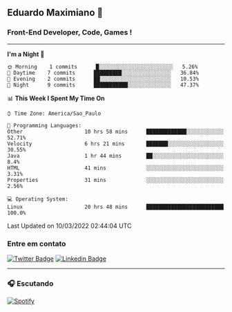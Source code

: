 ## Eduardo Maximiano 👋

### Front-End Developer, Code, Games !

---

<!--START_SECTION:waka-->
**I'm a Night 🦉** 

```text
🌞 Morning    1 commits      █░░░░░░░░░░░░░░░░░░░░░░░░   5.26% 
🌆 Daytime    7 commits      █████████░░░░░░░░░░░░░░░░   36.84% 
🌃 Evening    2 commits      ██░░░░░░░░░░░░░░░░░░░░░░░   10.53% 
🌙 Night      9 commits      ███████████░░░░░░░░░░░░░░   47.37%

```


📊 **This Week I Spent My Time On** 

```text
⌚︎ Time Zone: America/Sao_Paulo

💬 Programming Languages: 
Other                    10 hrs 58 mins      █████████████░░░░░░░░░░░░   52.71% 
Velocity                 6 hrs 21 mins       ███████░░░░░░░░░░░░░░░░░░   30.55% 
Java                     1 hr 44 mins        ██░░░░░░░░░░░░░░░░░░░░░░░   8.4% 
HTML                     41 mins             ░░░░░░░░░░░░░░░░░░░░░░░░░   3.31% 
Properties               31 mins             ░░░░░░░░░░░░░░░░░░░░░░░░░   2.56%

💻 Operating System: 
Linux                    20 hrs 48 mins      █████████████████████████   100.0%

```


 Last Updated on 10/03/2022 02:44:04 UTC
<!--END_SECTION:waka-->

### Entre em contato

[![Twitter Badge](https://img.shields.io/badge/-@edmaxi-1ca0f1?style=flat-square&labelColor=1ca0f1&logo=twitter&logoColor=white&link=https://twitter.com/edmaxi)](https://twitter.com/edmaxi)
[![Linkedin Badge](https://img.shields.io/badge/-Eduardo_Maximiano-0077B5?style=flat-square&logo=Linkedin&logoColor=white&link=https://www.linkedin.com/in/maximiano-eduardo)](https://www.linkedin.com/in/maximiano-eduardo)

---

### 🎧 Escutando
[![Spotify](https://novatorem-sandy.vercel.app/api/spotify)](https://open.spotify.com/user/comgigo)
